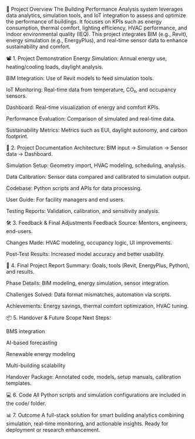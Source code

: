 📌 Project Overview
The Building Performance Analysis system leverages data analytics, simulation tools, and IoT integration to assess and optimize the performance of buildings. It focuses on KPIs such as energy consumption, thermal comfort, lighting efficiency, HVAC performance, and indoor environmental quality (IEQ). This project integrates BIM (e.g., Revit), energy simulation (e.g., EnergyPlus), and real-time sensor data to enhance sustainability and comfort.

📽️ 1. Project Demonstration
Energy Simulation: Annual energy use, heating/cooling loads, daylight analysis.

BIM Integration: Use of Revit models to feed simulation tools.

IoT Monitoring: Real-time data from temperature, CO₂, and occupancy sensors.

Dashboard: Real-time visualization of energy and comfort KPIs.

Performance Evaluation: Comparison of simulated and real-time data.

Sustainability Metrics: Metrics such as EUI, daylight autonomy, and carbon footprint.

📄 2. Project Documentation
Architecture: BIM input → Simulation → Sensor data → Dashboard.

Simulation Setup: Geometry import, HVAC modeling, scheduling, analysis.

Data Calibration: Sensor data compared and calibrated to simulation output.

Codebase: Python scripts and APIs for data processing.

User Guide: For facility managers and end users.

Testing Reports: Validation, calibration, and sensitivity analysis.

🛠️ 3. Feedback & Final Adjustments
Feedback Source: Mentors, engineers, end-users.

Changes Made: HVAC modeling, occupancy logic, UI improvements.

Post-Test Results: Increased model accuracy and better usability.

📘 4. Final Project Report
Summary: Goals, tools (Revit, EnergyPlus, Python), and results.

Phase Details: BIM modeling, energy simulation, sensor integration.

Challenges Solved: Data format mismatches, automation via scripts.

Achievements: Energy savings, thermal comfort optimization, HVAC tuning.

📦 5. Handover & Future Scope
Next Steps:

BMS integration

AI-based forecasting

Renewable energy modeling

Multi-building scalability

Handover Package: Annotated code, models, setup manuals, calibration templates.

💻 6. Code
All Python scripts and simulation configurations are included in the code/ folder.

📊 7. Outcome
A full-stack solution for smart building analytics combining simulation, real-time monitoring, and actionable insights. Ready for deployment or research enhancement.







